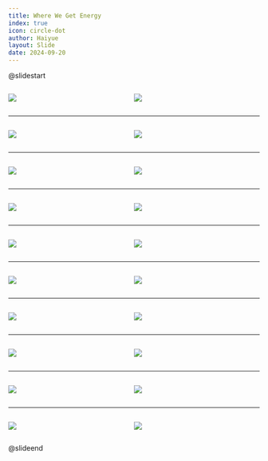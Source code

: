 ```yaml
---
title: Where We Get Energy
index: true
icon: circle-dot
author: Haiyue
layout: Slide
date: 2024-09-20
---
```

 
@slidestart

<div style="display:flex">
<div style="flex:1">

![](/data/english/reading/Level-K/Where%20We%20Get%20Energy/001.png)
</div>
<div style="flex:1">

![](/data/english/reading/Level-K/Where%20We%20Get%20Energy/002.png)
</div>
</div>

---

<div style="display:flex">
<div style="flex:1">

![](/data/english/reading/Level-K/Where%20We%20Get%20Energy/003.png)
</div>
<div style="flex:1">

![](/data/english/reading/Level-K/Where%20We%20Get%20Energy/004.png)
</div>
</div>

---

<div style="display:flex">
<div style="flex:1">

![](/data/english/reading/Level-K/Where%20We%20Get%20Energy/005.png)
</div>
<div style="flex:1">

![](/data/english/reading/Level-K/Where%20We%20Get%20Energy/006.png)
</div>
</div>

---

<div style="display:flex">
<div style="flex:1">

![](/data/english/reading/Level-K/Where%20We%20Get%20Energy/007.png)
</div>
<div style="flex:1">

![](/data/english/reading/Level-K/Where%20We%20Get%20Energy/008.png)
</div>
</div>

---

<div style="display:flex">
<div style="flex:1">

![](/data/english/reading/Level-K/Where%20We%20Get%20Energy/009.png)
</div>
<div style="flex:1">

![](/data/english/reading/Level-K/Where%20We%20Get%20Energy/010.png)
</div>
</div>

---

<div style="display:flex">
<div style="flex:1">

![](/data/english/reading/Level-K/Where%20We%20Get%20Energy/011.png)
</div>
<div style="flex:1">

![](/data/english/reading/Level-K/Where%20We%20Get%20Energy/012.png)
</div>
</div>

---

<div style="display:flex">
<div style="flex:1">

![](/data/english/reading/Level-K/Where%20We%20Get%20Energy/013.png)
</div>
<div style="flex:1">

![](/data/english/reading/Level-K/Where%20We%20Get%20Energy/014.png)
</div>
</div>

---

<div style="display:flex">
<div style="flex:1">

![](/data/english/reading/Level-K/Where%20We%20Get%20Energy/015.png)
</div>
<div style="flex:1">

![](/data/english/reading/Level-K/Where%20We%20Get%20Energy/016.png)
</div>
</div>

---

<div style="display:flex">
<div style="flex:1">

![](/data/english/reading/Level-K/Where%20We%20Get%20Energy/017.png)
</div>
<div style="flex:1">

![](/data/english/reading/Level-K/Where%20We%20Get%20Energy/018.png)
</div>
</div>

---

<div style="display:flex">
<div style="flex:1">

![](/data/english/reading/Level-K/Where%20We%20Get%20Energy/019.png)
</div>
<div style="flex:1">

![](/data/english/reading/Level-K/Where%20We%20Get%20Energy/020.png)
</div>
</div>

@slideend